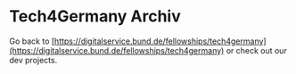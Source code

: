 # Tech4Germany Archiv

Go back to [https://digitalservice.bund.de/fellowships/tech4germany](https://digitalservice.bund.de/fellowships/tech4germany) or check out our dev projects.
